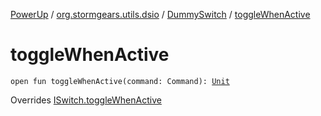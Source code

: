 [PowerUp](../../index.md) / [org.stormgears.utils.dsio](../index.md) / [DummySwitch](index.md) / [toggleWhenActive](./toggle-when-active.md)

# toggleWhenActive

`open fun toggleWhenActive(command: Command): `[`Unit`](https://kotlinlang.org/api/latest/jvm/stdlib/kotlin/-unit/index.html)

Overrides [ISwitch.toggleWhenActive](../-i-switch/toggle-when-active.md)

